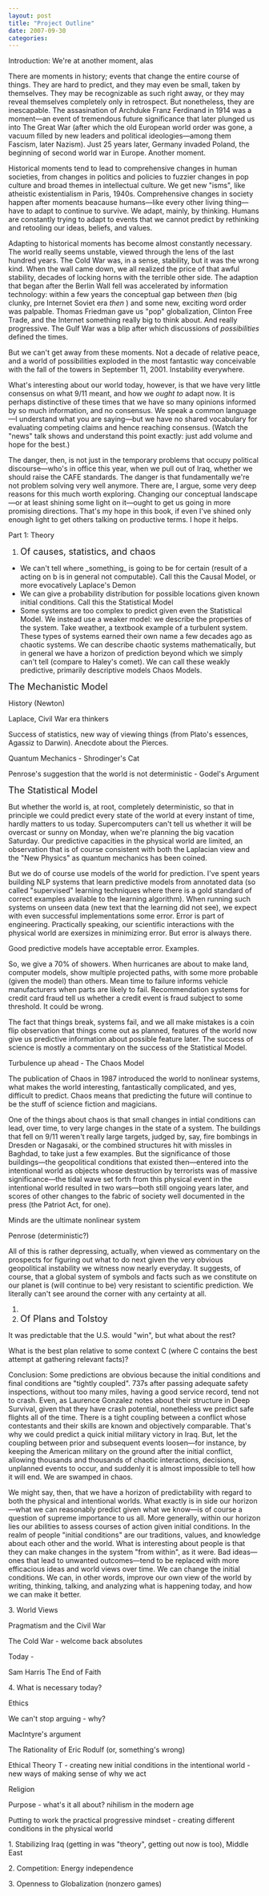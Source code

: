 ```yaml
---
layout: post
title: "Project Outline"
date: 2007-09-30
categories: 
---
```


Introduction: We're at another moment, alas 

There are moments in history; events that change the entire course of things.
They are hard to predict, and they may even be small, taken by themselves. They
may be recognizable as such right away, or they may reveal themselves completely
only in retrospect. But nonetheless, they are inescapable. The assasination of
Archduke Franz Ferdinand in 1914 was a moment&mdash;an event of tremendous
future significance that later plunged us into The Great War (after which the
old European world order was gone, a vacuum filled by new leaders and political
ideologies&mdash;among them Fascism, later Nazism). Just 25 years later,
Germany invaded Poland, the beginning of second world war in Europe. Another
moment. 

Historical moments tend to lead to comprehensive changes in human societies,
from changes in politics and policies to fuzzier changes in pop culture and
broad themes in intellectual culture. We get new "isms", like atheistic
existentialism in Paris, 1940s. Comprehensive changes in society happen after
moments beacause humans&mdash;like every other living thing&mdash;have to adapt
to continue to survive. We adapt, mainly, by thinking. Humans are constantly
trying to adapt to events that we cannot predict by rethinking and retooling our
ideas, beliefs, and values. 

Adapting to historical moments has become almost constantly necessary. The
world really seems unstable, viewed through the lens of the last hundred years. 
The Cold War was, in a sense, stability, but it was the wrong kind. When the
wall came down, we all realized the price of that awful stability, decades of
locking horns with the terrible other side. The adaption that began after the
Berlin Wall fell was accelerated by information technology: within a few years
the conceptual gap between _then_ (big clunky, pre Internet Soviet era _then_
) and some new, exciting word order was palpable. Thomas Friedman gave us "pop"
globalization, Clinton Free Trade, and the Internet something really big to
think about. And really progressive. The Gulf War was a blip after which
discussions of _possibilities_ defined the times. 

But we can't get away from these moments. Not a decade of relative peace, and a
world of possibilities exploded in the most fantastic way conceivable with the
fall of the towers in September 11, 2001. Instability everywhere. 

<div> 

What's interesting about our world today, however, is that we have very little
consensus on what 9/11 meant, and how we _ought to_ adapt now. It is perhaps
distinctive of these times that we have so many opinions informed by so much
information, and no consensus. We speak a common language&mdash;I understand
what you are saying&mdash;but we have no shared vocabulary for evaluating
competing claims and hence reaching consensus. (Watch the "news" talk shows and
understand this point exactly: just add volume and hope for the best.) </div> 

The danger, then, is not just in the temporary problems that occupy political
discourse&mdash;who's in office this year, when we pull out of Iraq, whether we
should raise the CAFE standards. The danger is that fundamentally we're not
problem solving very well anymore. There are, I argue, some very deep reasons
for this much worth exploring. Changing our conceptual landscape&mdash;or at
least shining some light on it&mdash;ought to get us going in more promising
directions. That's my hope in this book, if even I've shined only enough light
to get others talking on productive terms. I hope it helps. 

Part 1: Theory 

<ol> 

<li> <font size="4"> Of causes, statistics, and chaos </font> </li> </ol> 

<ul> 

<li> We can't tell where _something_ is going to be for certain (result of a
acting on b is in general not computable). Call this the Causal Model, or more
evocatively Laplace's Demon </li> 

<li> We can give a probability distribution for possible locations given known
initial conditions. Call this the Statistical Model </li> 

<li> Some systems are too complex to predict given even the Statistical Model.
We instead use a weaker model: we describe the properties of the system. Take
weather, a textbook example of a turbulent system. These types of systems earned
their own name a few decades ago as chaotic systems. We can describe chaotic
systems mathematically, but in general we have a horizon of prediction beyond
which we simply can't tell (compare to Haley's comet). We can call these weakly
predictive, primarily descriptive models Chaos Models. </li> </ul> 

<p> <font size="4"> The Mechanistic Model </font> </p> 

<p> History (Newton) </p> 

<p> Laplace, Civil War era thinkers </p> 

<p> Success of statistics, new way of viewing things (from Plato's essences,
Agassiz to Darwin). Anecdote about the Pierces. </p> 

<p> Quantum Mechanics - Shrodinger's Cat </p> 

<p> Penrose's suggestion that the world is not deterministic - Godel's Argument
</p> 

<p> <font size="4"> The Statistical Model </font> </p> 

<p> But whether the world is, at root, completely deterministic, so that in
principle we could predict every state of the world at every instant of time,
hardly matters to us today. Supercomputers can't tell us whether it will be
overcast or sunny on Monday, when we're planning the big vacation Saturday. Our
predictive capacities in the physical world are limited, an observation that is
of course consistent with both the Laplacian view and the "New Physics" as
quantum mechanics has been coined. </p> 

<p> But we do of course use models of the world for prediction. I've spent years
building NLP systems that learn predictive models from annotated data (so called
"supervised" learning techniques where there is a gold standard of correct
examples available to the learning algorithm). When running such systems on
unseen data (new text that the learning did not see), we expect with even
successful implementations some error. Error is part of engineering. Practically
speaking, our scientific interactions with the physical world are exersizes in
minimizing error. But error is always there. </p> 

<p> Good predictive models have acceptable error. Examples. </p> 

<p> So, we give a 70% of showers. When hurricanes are about to make land,
computer models, show multiple projected paths, with some more probable (given
the model) than others. Mean time to failure informs vehicle manufacturers when
parts are likely to fail. Recommendation systems for credit card fraud tell us
whether a credit event is fraud subject to some threshold. It could be wrong.
</p> 

<p> The fact that things break, systems fail, and we all make mistakes is a coin
flip observation that things come out as planned, features of the world now give
us predictive information about possible feature later. The success of science
is mostly a commentary on the success of the Statistical Model. </p> 

<p> Turbulence up ahead - The Chaos Model </p> 

<p> The publication of Chaos in 1987 introduced the world to nonlinear systems,
what makes the world interesting, fantastically complicated, and yes, difficult
to predict. Chaos means that predicting the future will continue to be the stuff
of science fiction and magicians. </p> 

<p> One of the things about chaos is that small changes in intial conditions can
lead, over time, to very large changes in the state of a system. The buildings
that fell on 9/11 weren't really large targets, judged by, say, fire bombings in
Dresden or Nagasaki, or the combined structures hit with missles in Baghdad, to
take just a few examples. But the significance of those buildings&mdash;the
geopolitical conditions that existed then&mdash;entered into the intentional
world as objects whose destruction by terrorists was of massive
significance&mdash;the tidal wave set forth from this physical event in the
intentional world resulted in two wars&mdash;both still ongoing years later, and
scores of other changes to the fabric of society well documented in the press
(the Patriot Act, for one). </p> 

<p> Minds are the ultimate nonlinear system </p> 

<p> Penrose (deterministic?) </p> 

<p> All of this is rather depressing, actually, when viewed as commentary on the
prospects for figuring out what to do next given the very obvious geopolitical
instability we witness now nearly everyday. It suggests, of course, that a
global system of symbols and facts such as we constitute on our planet is (will
continue to be) very resistant to scientific prediction. We literally can't see
around the corner with any certainty at all. </p> 

<ol> 

<li> <font size="4"> </font> </li> 

<li> <font size="4"> Of Plans and Tolstoy </font> </li> </ol> 

<p> It was predictable that the U.S. would "win", but what about the rest? </p> 

<p> What is the best plan relative to some context C (where C contains the best
attempt at gathering relevant facts)? </p> 

<p> Conclusion: Some predictions are obvious because the initial conditions and
final conditions are "tightly coupled". 737s after passing adequate safety
inspections, without too many miles, having a good service record, tend not to
crash. Even, as Laurence Gonzalez notes about their structure in Deep Survival,
given that they have crash potential, nonetheless we predict safe flights all of
the time. There is a tight coupling between a conflict whose contestants and
their skills are known and objectively comparable. That's why we could predict a
quick initial military victory in Iraq. But, let the coupling between prior and
subsequent events loosen&mdash;for instance, by keeping the American military on
the ground after the initial conflict, allowing thousands and thousands of
chaotic interactions, decisions, unplanned events to occur, and suddenly it is
almost impossible to tell how it will end. We are swamped in chaos. </p> 

<p> We might say, then, that we have a horizon of predictability with regard to
both the physical and intentional worlds. What exactly is in side our
horizon&mdash;what we can reasonably predict given what we know&mdash;is of
course a question of supreme importance to us all. More generally, within our
horizon lies our abilities to assess courses of action given initial conditions.
In the realm of people "initial conditions" are our traditions, values, and
knowledge about each other and the world. What is interesting about people is
that they can make changes in the system "from within", as it were. Bad
ideas&mdash;ones that lead to unwanted outcomes&mdash;tend to be replaced with
more efficacious ideas and world views over time. We can change the initial
conditions. We can, in other words, improve our own view of the world by
writing, thinking, talking, and analyzing what is happening today, and how we
can make it better. </p> 

<p> 3. World Views </p> 

<p> Pragmatism and the Civil War </p> 

<p> The Cold War - welcome back absolutes </p> 

<p> Today - </p> 

<p> Sam Harris The End of Faith </p> 

<p> 4. What is necessary today? </p> 

<p> Ethics </p> 

<p> We can't stop arguing - why? </p> 

<p> MacIntyre's argument </p> 

<p> The Rationality of Eric Rodulf (or, something's wrong) </p> 

<p> Ethical Theory T - creating new initial conditions in the intentional world
- new ways of making sense of why we act </p> 

<p> Religion </p> 

<p> Purpose - what's it all about? nihilism in the modern age </p> 

<p> Putting to work the practical progressive mindset - creating different
conditions in the physical world </p> 

<p> 1. Stabilizing Iraq (getting in was "theory", getting out now is too),
Middle East </p> 

<p> 2. Competition: Energy independence </p> 

<p> 3. Openness to Globalization (nonzero games) </p> 

<p> </p>
